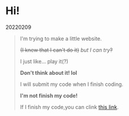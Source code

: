 # Hi!

20220209

> I'm trying to make a little website.
> 
> ~~(I knew that I can't do it)~~
> *but I can try*~~?~~
> 
> I just like... play it(?)
> 
> **Don't think about it! lol**
> 
> I will submit my code when I finish coding.
> 
> **I'm not finish my code!**
> 
> If I finish my code,you can clink [this link](http://kinki-chou.github.io/script/index/index.html).
